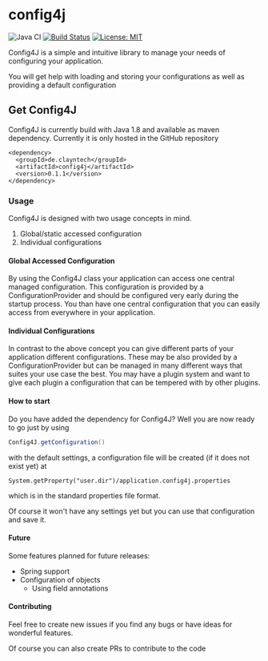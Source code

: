 # config4j

![Java CI](https://github.com/Clayn/config4j/workflows/Java%20CI/badge.svg) 
[![Build Status](http://www.clayncraft.de:8080/buildStatus/icon?job=Config4J%2Fmaster)](http://www.clayncraft.de:8080/job/Config4J/job/master/)
[![License: MIT](https://img.shields.io/badge/License-MIT-yellow.svg)](https://opensource.org/licenses/MIT)

Config4J is a simple and intuitive library to manage your needs of configuring your application.

You will get help with loading and storing your configurations as well as providing a default configuration

## Get Config4J

Config4J is currently build with Java 1.8 and available as maven dependency. 
Currently it is only hosted in the GitHub repository

````
<dependency>
  <groupId>de.clayntech</groupId>
  <artifactId>config4j</artifactId>
  <version>0.1.1</version>
</dependency>
````

### Usage

Config4J is designed with two usage concepts in mind.

1. Global/static accessed configuration
2. Individual configurations

#### Global Accessed Configuration

By using the Config4J class your application can access one central managed configuration. This configuration 
is provided by a ConfigurationProvider and should be configured very early during the startup process. 
You than have one central configuration that you can easily access from everywhere in your application. 


#### Individual Configurations

In contrast to the above concept you can give different parts of your application different configurations. 
These may be also provided by a ConfigurationProvider but can be managed in many different ways that suites your use case 
the best. You may have a plugin system and want to give each plugin a configuration that can be tempered with by other plugins. 

#### How to start

Do you have added the dependency for Config4J? Well you are now ready to go just by using 

````java
Config4J.getConfiguration()
````

with the default settings, a configuration file will be created (if it does not exist yet) 
at 
````
System.getProperty("user.dir")/application.config4j.properties
````
which is in the standard properties file format. 

Of course it won't have any settings yet but you can use that configuration and save it.

#### Future

Some features planned for future releases:

* Spring support
* Configuration of objects
    * Using field annotations
    
#### Contributing

Feel free to create new issues if you find any bugs or have ideas for wonderful features. 

Of course you can also create PRs to contribute to the code